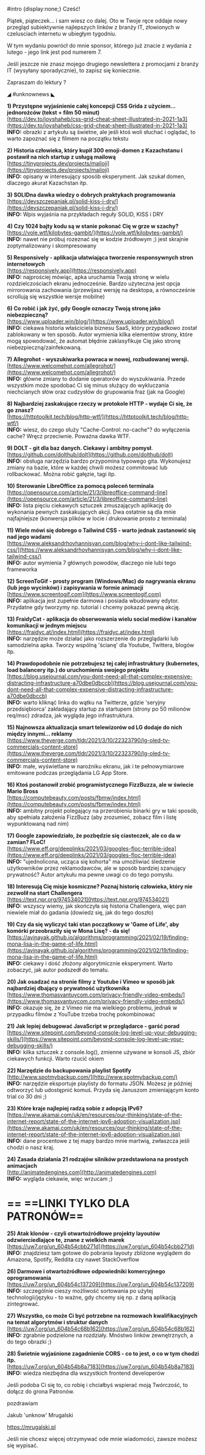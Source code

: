 #intro {display:none;}
Cześć!

Piątek, piąteczek... i sam wiesz co dalej. Oto w Twoje ręce oddaje nowy przegląd subiektywnie najlepszych linków z branży IT, złowionych w czelusciach internetu w ubiegłym tygodniu.

W tym wydaniu powrócł do mnie sponsor, którego już znacie z wydania z lutego - jego link jest pod numerem 7.

Jeśli jeszcze nie znasz mojego drugiego newslettera z promocjami z branży IT (wysyłany sporadycznie), to zapisz się koniecznie.

 

Zapraszam do lektury ? 

 

◢ #unknownews ◣


**1) Przystępne wyjaśnienie całej koncepcji CSS Grida z użyciem... jednorożców (tekst + film 50 minut)**  
[https://dev.to/joyshaheb/css-grid-cheat-sheet-illustrated-in-2021-1a3](https://dev.to/joyshaheb/css-grid-cheat-sheet-illustrated-in-2021-1a3)  
**INFO:** obrazki z artykułu są świetne, ale jeśli ktoś woli słuchać i oglądać, to warto zapoznać się z filmem na początku tekstu  


**2) Historia człowieka, który kupił 300 emoji-domen z Kazachstanu i postawił na nich startup z usługą mailową**  
[https://tinyprojects.dev/projects/mailoji](https://tinyprojects.dev/projects/mailoji)  
**INFO:** opisany w interesujący sposób eksperyment. Jak szukał domen, dlaczego akurat Kazachstan itp.  


**3) SOLIDna dawka wiedzy o dobrych praktykach programowania**  
[https://devszczepaniak.pl/solid-kiss-i-dry/](https://devszczepaniak.pl/solid-kiss-i-dry/)  
**INFO:** Wpis wyjaśnia na przykładach reguły SOLID, KISS i DRY  


**4) Czy 1024 bajty kodu są w stanie pokonać Cię w grze w szachy?**  
[https://vole.wtf/kilobytes-gambit/](https://vole.wtf/kilobytes-gambit/)  
**INFO:** nawet nie próbuj rozeznać się w kodzie źródłowym ;) jest skrajnie zoptymalizowany i skompresowany  


**5) Responsively - aplikacja ułatwiająca tworzenie responsywnych stron internetowych**  
[https://responsively.app](https://responsively.app)  
**INFO:** najprościej mówiąc, apka uruchamia Twoją stronę w wielu rozdzielczościach ekranu jednocześnie. Bardzo użyteczna jest opcja mirrorowania zachowania (przewijasz wersję na desktopa, a równocześnie scrollują się wszystkie wersje mobilne)  


**6) Co robić i jak żyć, gdy Google oznaczy Twoją stronę jako niebezpieczną?**  
[https://www.uploader.win/blog/](https://www.uploader.win/blog/)  
**INFO:** ciekawa historia właściciela biznesu SaaS, który przypadkowo został zablokowany w ten sposób. Autor wymienia kilka elementów strony, które mogą spowodować, że automat błędnie zaklasyfikuje Cię jako stronę niebezpieczną/zainfekowaną.  


**7) Allegrohot - wyszukiwarka powraca w nowej, rozbudowanej wersji.**  
[https://www.welcomehot.com/allegrohot/](https://www.welcomehot.com/allegrohot/)  
**INFO:** główne zmiany to dodanie operatorów do wyszukiwania. Przede wszystkim może spodobać Ci się minus służący do wykluczania niechcianych słów oraz cudzysłów do grupowania fraz (jak na Google)  


**8) Najbardziej zaskakujące rzeczy w protokole HTTP - wydaje Ci się, że go znasz?**  
[https://httptoolkit.tech/blog/http-wtf/](https://httptoolkit.tech/blog/http-wtf/)  
**INFO:** wiesz, do czego służy "Cache-Control: no-cache"? do wyłączenia cache? Wręcz przeciwnie. Poważna dawka WTF.  


**9) DOLT - git dla baz danych. Ciekawy i ambitny pomysł.**  
[https://github.com/dolthub/dolt](https://github.com/dolthub/dolt)  
**INFO:** obsługa narzędzia bardzo przypomina typowego gita. Wykonujesz zmiany na bazie, które w każdej chwili możesz commitować lub rollbackować. Można robić gałęzie, tagi itp.  


**10) Sterowanie LibreOffice za pomocą poleceń terminala**  
[https://opensource.com/article/21/3/libreoffice-command-line](https://opensource.com/article/21/3/libreoffice-command-line)  
**INFO:** lista pięciu ciekawych sztuczek zmuszających aplikację do wykonania pewnych zaskakujących akcji. Dwa ostatnie są dla mnie najfajniejsze (konwersja plików w locie i drukowanie prosto z terminala)  


**11) Wiele mówi się dobrego o Tailwind CSS - warto jednak zastanowić się nad jego wadami**  
[https://www.aleksandrhovhannisyan.com/blog/why-i-dont-like-tailwind-css/](https://www.aleksandrhovhannisyan.com/blog/why-i-dont-like-tailwind-css/)  
**INFO:** autor wymienia 7 głównych powodów, dlaczego nie lubi tego frameworka  


**12) ScreenToGif - prosty program (Windows/Mac) do nagrywania ekranu (lub jego wycinków) i zapisywania w formie animacji**  
[https://www.screentogif.com](https://www.screentogif.com)  
**INFO:** aplikacja jest zupełnie darmowa i posiada wbudowany edytor. Przydatne gdy tworzymy np. tutorial i chcemy pokazać pewną akcję.  


**13) FraidyCat - aplikacja do obserwowania wielu social mediów i kanałów komunikacji w jednym miejscu**  
[https://fraidyc.at/index.html](https://fraidyc.at/index.html)  
**INFO:** narzędzie może działać jako rozszerzenie do przeglądarki lub samodzielna apka. Tworzy wspólną 'ścianę' dla Youtube, Twittera, blogów itp.  


**14) Prawdopodobnie nie potrzebujesz tej całej infrastruktury (kubernetes, load balancery itp.) do uruchomienia swojego projektu**  
[https://blog.usejournal.com/you-dont-need-all-that-complex-expensive-distracting-infrastructure-a70dbe0dbccb](https://blog.usejournal.com/you-dont-need-all-that-complex-expensive-distracting-infrastructure-a70dbe0dbccb)  
**INFO:** warto kliknąć linka do wątku na Twitterze, gdzie 'seryjny przedsiębiorca' zakładający startup za startupem (strony po 50 milionów req/msc) zdradza, jak wygląda jego infrastruktura.  


**15) Najnowsza aktualizacja smart telewizorów od LG dodaje do nich między innymi... reklamy**  
[https://www.theverge.com/tldr/2021/3/10/22323790/lg-oled-tv-commercials-content-store](https://www.theverge.com/tldr/2021/3/10/22323790/lg-oled-tv-commercials-content-store)  
**INFO:** małe, wyświetlane w narożniku ekranu, jak i te pełnowymiarowe emitowane podczas przeglądania LG App Store.  


**16) Ktoś postanowił zrobić programistycznego FizzBuzza, ale w świecie Mario Bross**  
[https://computebeauty.com/posts/fbmw/index.html](https://computebeauty.com/posts/fbmw/index.html)  
**INFO:** ambitny projekt polegający na przerobieniu binarki gry w taki sposób, aby spełniała założenia FizzBuzz (aby zrozumieć, zobacz film i listę wypunktowaną nad nim)  


**17) Google zapowiedziało, że pozbędzie się ciasteczek, ale co da w zamian? FLoC!**  
[https://www.eff.org/deeplinks/2021/03/googles-floc-terrible-idea](https://www.eff.org/deeplinks/2021/03/googles-floc-terrible-idea)  
**INFO:** "ujednolicona, ucząca się kohorta" ma umożliwiać śledzenie użytkowników przez reklamodawców, ale w sposób bardziej szanujący prywatność? Autor artykułu ma pewne uwagi co do tego pomysłu.  


**18) Interesują Cię misje kosmiczne? Poznaj historię człowieka, który nie zezwolił na start Challengera**  
[https://text.npr.org/974534021](https://text.npr.org/974534021)  
**INFO:** wszyscy wiemy, jak skończyła się historia Challengera, więc pan niewiele miał do gadania (dowiedz się, jak do tego doszło)  


**19) Czy da się wyliczyć taki stan początkowy w 'Game of Life', aby komórki przeobraziły się w Mona Lisę? - da się!**  
[https://avinayak.github.io/algorithms/programming/2021/02/19/finding-mona-lisa-in-the-game-of-life.html](https://avinayak.github.io/algorithms/programming/2021/02/19/finding-mona-lisa-in-the-game-of-life.html)  
**INFO:** ciekawy i dość złożony algorytmicznie eksperyment. Warto zobaczyć, jak autor podszedł do tematu.  


**20) Jak osadzać na stronie filmy z Youtube i Vimeo w sposób jak najbardziej dbający o prywatność użytkownika**  
[https://www.thomasvantuycom.com/privacy-friendly-video-embeds/](https://www.thomasvantuycom.com/privacy-friendly-video-embeds/)  
**INFO:** okazuje się, że z Vimeo nie ma wielkiego problemu, jednak w przypadku filmów z YouTube trzeba trochę pokombinować  


**21) Jak lepiej debugować JavaScript w przeglądarce - garść porad**  
[https://www.sitepoint.com/beyond-console-log-level-up-your-debugging-skills/](https://www.sitepoint.com/beyond-console-log-level-up-your-debugging-skills/)  
**INFO:** kilka sztuczek z console.log(), zmienne używane w konsoli JS, zbiór ciekawych funkcji. Warto rzucić okiem  


**22) Narzędzie do backupowania playlist Spotify**  
[http://www.spotmybackup.com/](http://www.spotmybackup.com/)  
**INFO:** narzędzie eksportuje playlisty do formatu JSON. Możesz je później odtworzyć lub udostępnić komuś. Przyda się Januszom zmieniającym konto trial co 30 dni ;)  


**23) Które kraje najlepiej radzą sobie z adopcją IPv6?**  
[https://www.akamai.com/uk/en/resources/our-thinking/state-of-the-internet-report/state-of-the-internet-ipv6-adoption-visualization.jsp](https://www.akamai.com/uk/en/resources/our-thinking/state-of-the-internet-report/state-of-the-internet-ipv6-adoption-visualization.jsp)  
**INFO:** dane procentowe z tej mapy bardzo mnie martwią, zwłaszcza jeśli chodzi o nasz kraj.  


**24) Zasada działania 21 rodzajów silników przedstawiona na prostych animacjach**  
[http://animatedengines.com](http://animatedengines.com)  
**INFO:** wygląda ciekawie, więc wrzucam ;)  


== **==LINKI TYLKO DLA PATRONÓW==**
 ==

**25) Atak klonów - czyli otwartoźródłowe projekty layoutów odzwierciedlające te, znane z wielkich marek**  
[https://uw7.org/un_604b54cbb271d](https://uw7.org/un_604b54cbb271d)  
**INFO:** znajdziesz tam gotowe do pobrania layouty zbliżone wyglądem do Amazona, Spotify, Reddita czy nawet StackOverflow  


**26) Darmowe i otwartoźródłowe odpowiedniki komercyjnego oprogramowania**  
[https://uw7.org/un_604b54c137209](https://uw7.org/un_604b54c137209)  
**INFO:** szczególnie cieszy możliwość sortowania po użytej technologii/języku - to ważne, gdy chcemy się np. z daną aplikacją zintegrować.  


**27) Wszystko, co może Ci być potrzebne na rozmowach kwalifikacyjnych na temat algorytmów i struktur danych**  
[https://uw7.org/un_604b54c68b162](https://uw7.org/un_604b54c68b162)  
**INFO:** zgrabnie podzielone na rozdziały. Mnóstwo linków zewnętrznych, a do tego obrazki ;)  


**28) Świetnie wyjaśnione zagadnienie CORS - co to jest, o co w tym chodzi itp.**  
[https://uw7.org/un_604b54b8a7183](https://uw7.org/un_604b54b8a7183)  
**INFO:** wiedza niezbędna dla wszystkich frontend developerów  


 

Jeśli podoba Ci się to, co robię i chciałbyś wspierać moją Twórczość, to dołącz do grona Patronów.

 
pozdrawiam

Jakub 'unknow' Mrugalski

https://mrugalski.pl

 
Jeśli nie chcesz więcej otrzymywać ode mnie wiadomości, zawsze możesz się wypisać.